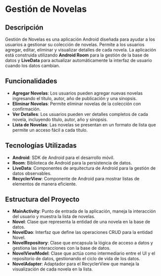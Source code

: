 # Gestión de Novelas

## Descripción

Gestión de Novelas es una aplicación Android diseñada para ayudar a los usuarios a gestionar su colección de novelas. Permite a los usuarios agregar, editar, eliminar y visualizar detalles de cada novela. La aplicación está construida utilizando **Android Room** para la gestión de la base de datos y **LiveData** para actualizar automáticamente la interfaz de usuario cuando los datos cambian.

## Funcionalidades

- **Agregar Novelas**: Los usuarios pueden agregar nuevas novelas ingresando el título, autor, año de publicación y una sinopsis.
- **Eliminar Novelas**: Permite eliminar novelas de la colección con confirmación.
- **Ver Detalles**: Los usuarios pueden ver detalles completos de cada novela, incluyendo título, autor, año y sinopsis.
- **Lista de Novelas**: Las novelas se presentan en un formato de lista que permite un acceso fácil a cada título.

## Tecnologías Utilizadas

- **Android**: SDK de Android para el desarrollo móvil.
- **Room**: Biblioteca de Android para la persistencia de datos.
- **LiveData**: Componentes de arquitectura de Android para la gestión de datos observables.
- **RecyclerView**: Componente de Android para mostrar listas de elementos de manera eficiente.

## Estructura del Proyecto

- **MainActivity**: Punto de entrada de la aplicación, maneja la interacción del usuario y muestra la lista de novelas.
- **Novel**: Clase que representa la entidad de una novela en la base de datos.
- **NovelDao**: Interfaz que define las operaciones CRUD para la entidad Novel.
- **NovelRepository**: Clase que encapsula la lógica de acceso a datos y gestiona las interacciones con la base de datos.
- **NovelViewModel**: Clase que actúa como intermediario entre el UI y el repositorio de datos, gestionando el ciclo de vida de los datos.
- **NovelAdapter**: Adaptador para el RecyclerView que maneja la visualización de cada novela en la lista.
